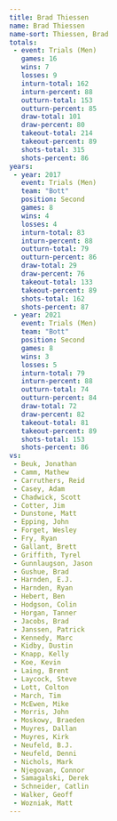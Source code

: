 ```yaml
---
title: Brad Thiessen
name: Brad Thiessen
name-sort: Thiessen, Brad
totals:
 - event: Trials (Men)
   games: 16
   wins: 7
   losses: 9
   inturn-total: 162
   inturn-percent: 88
   outturn-total: 153
   outturn-percent: 85
   draw-total: 101
   draw-percent: 80
   takeout-total: 214
   takeout-percent: 89
   shots-total: 315
   shots-percent: 86
years:
 - year: 2017
   event: Trials (Men)
   team: "Bott"
   position: Second
   games: 8
   wins: 4
   losses: 4
   inturn-total: 83
   inturn-percent: 88
   outturn-total: 79
   outturn-percent: 86
   draw-total: 29
   draw-percent: 76
   takeout-total: 133
   takeout-percent: 89
   shots-total: 162
   shots-percent: 87
 - year: 2021
   event: Trials (Men)
   team: "Bott"
   position: Second
   games: 8
   wins: 3
   losses: 5
   inturn-total: 79
   inturn-percent: 88
   outturn-total: 74
   outturn-percent: 84
   draw-total: 72
   draw-percent: 82
   takeout-total: 81
   takeout-percent: 89
   shots-total: 153
   shots-percent: 86
vs:
 - Beuk, Jonathan
 - Camm, Mathew
 - Carruthers, Reid
 - Casey, Adam
 - Chadwick, Scott
 - Cotter, Jim
 - Dunstone, Matt
 - Epping, John
 - Forget, Wesley
 - Fry, Ryan
 - Gallant, Brett
 - Griffith, Tyrel
 - Gunnlaugson, Jason
 - Gushue, Brad
 - Harnden, E.J.
 - Harnden, Ryan
 - Hebert, Ben
 - Hodgson, Colin
 - Horgan, Tanner
 - Jacobs, Brad
 - Janssen, Patrick
 - Kennedy, Marc
 - Kidby, Dustin
 - Knapp, Kelly
 - Koe, Kevin
 - Laing, Brent
 - Laycock, Steve
 - Lott, Colton
 - March, Tim
 - McEwen, Mike
 - Morris, John
 - Moskowy, Braeden
 - Muyres, Dallan
 - Muyres, Kirk
 - Neufeld, B.J.
 - Neufeld, Denni
 - Nichols, Mark
 - Njegovan, Connor
 - Samagalski, Derek
 - Schneider, Catlin
 - Walker, Geoff
 - Wozniak, Matt
---
```

